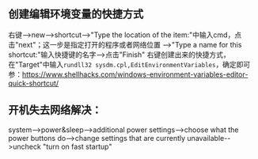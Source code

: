## 创建编辑环境变量的快捷方式
右键-->new-->shortcut-->"Type the location of the item:"中输入cmd，点击"next"；这一步是指定打开的程序或者网络位置
  -->"Type a name for this shortcut:"输入快捷键的名字-->点击"Finish"
右键创建出来的快捷方式，在"Target"中输入`rundll32 sysdm.cpl,EditEnvironmentVariables`，确定即可
参：https://www.shellhacks.com/windows-environment-variables-editor-quick-shortcut/


## 开机失去网络解决：
system-->power&sleep-->additional power settings-->choose what the power buttons do-->change settings that are currently unavailable-->uncheck "turn on fast startup"